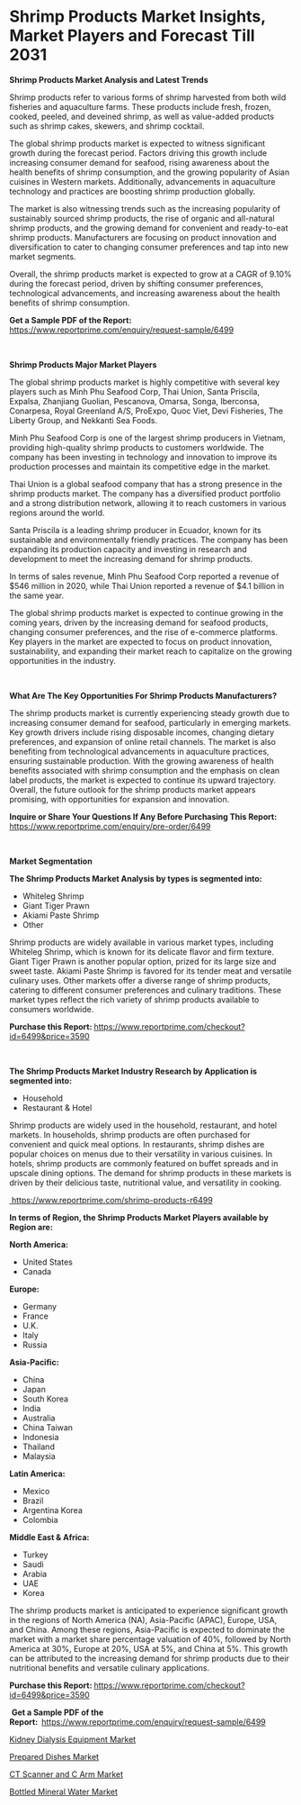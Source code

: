 <p><h1>Shrimp Products Market Insights, Market Players and Forecast Till 2031</h1></p><p><strong>Shrimp Products Market Analysis and Latest Trends</strong></p>
<p><p>Shrimp products refer to various forms of shrimp harvested from both wild fisheries and aquaculture farms. These products include fresh, frozen, cooked, peeled, and deveined shrimp, as well as value-added products such as shrimp cakes, skewers, and shrimp cocktail.</p><p>The global shrimp products market is expected to witness significant growth during the forecast period. Factors driving this growth include increasing consumer demand for seafood, rising awareness about the health benefits of shrimp consumption, and the growing popularity of Asian cuisines in Western markets. Additionally, advancements in aquaculture technology and practices are boosting shrimp production globally.</p><p>The market is also witnessing trends such as the increasing popularity of sustainably sourced shrimp products, the rise of organic and all-natural shrimp products, and the growing demand for convenient and ready-to-eat shrimp products. Manufacturers are focusing on product innovation and diversification to cater to changing consumer preferences and tap into new market segments.</p><p>Overall, the shrimp products market is expected to grow at a CAGR of 9.10% during the forecast period, driven by shifting consumer preferences, technological advancements, and increasing awareness about the health benefits of shrimp consumption.</p></p>
<p><strong>Get a Sample PDF of the Report:&nbsp;</strong> <a href="https://www.reportprime.com/enquiry/request-sample/6499">https://www.reportprime.com/enquiry/request-sample/6499</a></p>
<p>&nbsp;</p>
<p><strong>Shrimp Products Major Market Players</strong></p>
<p><p>The global shrimp products market is highly competitive with several key players such as Minh Phu Seafood Corp, Thai Union, Santa Priscila, Expalsa, Zhanjiang Guolian, Pescanova, Omarsa, Songa, Iberconsa, Conarpesa, Royal Greenland A/S, ProExpo, Quoc Viet, Devi Fisheries, The Liberty Group, and Nekkanti Sea Foods.</p><p>Minh Phu Seafood Corp is one of the largest shrimp producers in Vietnam, providing high-quality shrimp products to customers worldwide. The company has been investing in technology and innovation to improve its production processes and maintain its competitive edge in the market.</p><p>Thai Union is a global seafood company that has a strong presence in the shrimp products market. The company has a diversified product portfolio and a strong distribution network, allowing it to reach customers in various regions around the world.</p><p>Santa Priscila is a leading shrimp producer in Ecuador, known for its sustainable and environmentally friendly practices. The company has been expanding its production capacity and investing in research and development to meet the increasing demand for shrimp products.</p><p>In terms of sales revenue, Minh Phu Seafood Corp reported a revenue of $546 million in 2020, while Thai Union reported a revenue of $4.1 billion in the same year.</p><p>The global shrimp products market is expected to continue growing in the coming years, driven by the increasing demand for seafood products, changing consumer preferences, and the rise of e-commerce platforms. Key players in the market are expected to focus on product innovation, sustainability, and expanding their market reach to capitalize on the growing opportunities in the industry.</p></p>
<p>&nbsp;</p>
<p><strong>What Are The Key Opportunities For Shrimp Products Manufacturers?</strong></p>
<p><p>The shrimp products market is currently experiencing steady growth due to increasing consumer demand for seafood, particularly in emerging markets. Key growth drivers include rising disposable incomes, changing dietary preferences, and expansion of online retail channels. The market is also benefiting from technological advancements in aquaculture practices, ensuring sustainable production. With the growing awareness of health benefits associated with shrimp consumption and the emphasis on clean label products, the market is expected to continue its upward trajectory. Overall, the future outlook for the shrimp products market appears promising, with opportunities for expansion and innovation.</p></p>
<p><strong>Inquire or Share Your Questions If Any Before Purchasing This Report:</strong> <a href="https://www.reportprime.com/enquiry/pre-order/6499">https://www.reportprime.com/enquiry/pre-order/6499</a></p>
<p>&nbsp;</p>
<p><strong>Market Segmentation</strong></p>
<p><strong>The Shrimp Products Market Analysis by types is segmented into:</strong></p>
<p><ul><li>Whiteleg Shrimp</li><li>Giant Tiger Prawn</li><li>Akiami Paste Shrimp</li><li>Other</li></ul></p>
<p><p>Shrimp products are widely available in various market types, including Whiteleg Shrimp, which is known for its delicate flavor and firm texture. Giant Tiger Prawn is another popular option, prized for its large size and sweet taste. Akiami Paste Shrimp is favored for its tender meat and versatile culinary uses. Other markets offer a diverse range of shrimp products, catering to different consumer preferences and culinary traditions. These market types reflect the rich variety of shrimp products available to consumers worldwide.</p></p>
<p><strong>Purchase this Report:&nbsp;</strong><a href="https://www.reportprime.com/checkout?id=6499&price=3590">https://www.reportprime.com/checkout?id=6499&price=3590</a></p>
<p>&nbsp;</p>
<p><strong>The Shrimp Products Market Industry Research by Application is segmented into:</strong></p>
<p><ul><li>Household</li><li>Restaurant & Hotel</li></ul></p>
<p><p>Shrimp products are widely used in the household, restaurant, and hotel markets. In households, shrimp products are often purchased for convenient and quick meal options. In restaurants, shrimp dishes are popular choices on menus due to their versatility in various cuisines. In hotels, shrimp products are commonly featured on buffet spreads and in upscale dining options. The demand for shrimp products in these markets is driven by their delicious taste, nutritional value, and versatility in cooking.</p></p>
<p><a href="https://www.reportprime.com/shrimp-products-r6499">&nbsp;https://www.reportprime.com/shrimp-products-r6499</a></p>
<p><strong>In terms of Region, the Shrimp Products Market Players available by Region are:</strong></p>
<p>
    <p> <strong> North America: </strong>
        <ul>
            <li>United States</li>
            <li>Canada</li>
        </ul>
        </p> 
    <p> <strong> Europe: </strong>
        <ul>
            <li>Germany</li>
            <li>France</li>
            <li>U.K.</li>
            <li>Italy</li>
            <li>Russia</li>
        </ul>
        </p> 
    <p> <strong> Asia-Pacific: </strong>
        <ul>
            <li>China</li>
            <li>Japan</li>
            <li>South Korea</li>
            <li>India</li>
            <li>Australia</li>
            <li>China Taiwan</li>
            <li>Indonesia</li>
            <li>Thailand</li>
            <li>Malaysia</li>
        </ul>
        </p> 
    <p> <strong> Latin America: </strong>
        <ul>
            <li>Mexico</li>
            <li>Brazil</li>
            <li>Argentina Korea</li>
            <li>Colombia</li>
        </ul>
        </p> 
    <p> <strong> Middle East & Africa: </strong>
        <ul>
            <li>Turkey</li>
            <li>Saudi</li>
            <li>Arabia</li>
            <li>UAE</li>
            <li>Korea</li>
        </ul>
    </p>
    </p>
<p><p>The shrimp products market is anticipated to experience significant growth in the regions of North America (NA), Asia-Pacific (APAC), Europe, USA, and China. Among these regions, Asia-Pacific is expected to dominate the market with a market share percentage valuation of 40%, followed by North America at 30%, Europe at 20%, USA at 5%, and China at 5%. This growth can be attributed to the increasing demand for shrimp products due to their nutritional benefits and versatile culinary applications.</p></p>
<p><strong>Purchase this Report: </strong><a href="https://www.reportprime.com/checkout?id=6499&price=3590">https://www.reportprime.com/checkout?id=6499&price=3590</a></p>
<p>&nbsp;<strong>Get a Sample PDF of the Report:&nbsp;&nbsp;</strong><a href="https://www.reportprime.com/enquiry/request-sample/6499">https://www.reportprime.com/enquiry/request-sample/6499</a></p>
<p><strong></strong></p>
<p><p><a href="https://issuu.com/reportprime-2/docs/kidney-dialysis-equipment-market-size-2030.pptx">Kidney Dialysis Equipment Market</a></p><p><a href="https://github.com/dmmanir420/Market-Research-Report-List-1/blob/main/prepared-dishes-market.md">Prepared Dishes Market</a></p><p><a href="https://issuu.com/reportprime-2/docs/ct-scanner-and-c-arm-market-size-20_6795494948ea15">CT Scanner and C Arm Market</a></p><p><a href="https://github.com/susanjprice2023/Market-Research-Report-List-2/blob/main/bottled-mineral-water-market.md">Bottled Mineral Water Market</a></p></p>